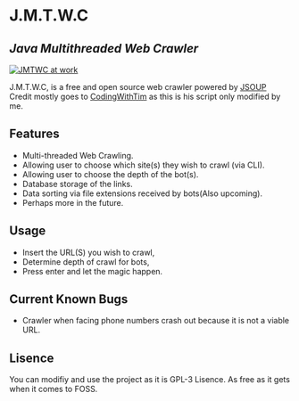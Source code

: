 # J.M.T.W.C
## _Java Multithreaded Web Crawler_
[![JMTWC at work](https://iili.io/4TvVDX.md.png)](https://freeimage.host/i/4TvVDX)


J.M.T.W.C, is a free and open source web crawler powered by [JSOUP](https://jsoup.org/)
Credit mostly goes to [CodingWithTim](https://www.youtube.com/c/CodingWithTim) as this is his script only modified by me.
 
## Features

- Multi-threaded Web Crawling.
- Allowing user to choose which site(s) they wish to crawl (via CLI).
- Allowing user to choose the depth of the bot(s).
- Database storage of the links.
- Data sorting via file extensions received by bots(Also upcoming).
- Perhaps more in the future.

## Usage
- Insert the URL(S) you wish to crawl,
- Determine depth of crawl for bots,
- Press enter and let the magic happen.

## Current Known Bugs
- Crawler when facing phone numbers crash out because it is not a viable URL.

## Lisence
You can modifiy and use the project as it is GPL-3 Lisence. As free as it gets when it comes to FOSS.
